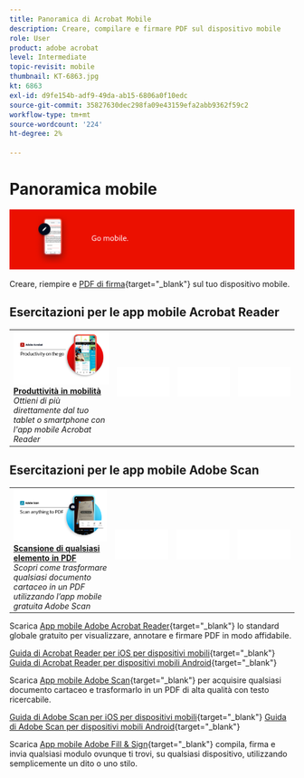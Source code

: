 ```yaml
---
title: Panoramica di Acrobat Mobile
description: Creare, compilare e firmare PDF sul dispositivo mobile
role: User
product: adobe acrobat
level: Intermediate
topic-revisit: mobile
thumbnail: KT-6863.jpg
kt: 6863
exl-id: d9fe154b-adf9-49da-ab15-6806a0f10edc
source-git-commit: 35827630dec298fa09e43159efa2abb9362f59c2
workflow-type: tm+mt
source-wordcount: '224'
ht-degree: 2%

---
```


# Panoramica mobile

![Acrobat Mobile Image](../assets/Hero-Mobile.png)

Creare, riempire e [PDF di firma](https://www.adobe.com/it/acrobat/online/sign-pdf.html){target="_blank"}  sul tuo dispositivo mobile.

## Esercitazioni per le app mobile Acrobat Reader

<table style="table-layout:fixed">
<tr>
  <td>
    <a href="../getting-started/productivity.md">
      <img alt="Produttività in mobilità" src="../assets/Productivity_1280.png" />
    </a>
    <div>
     <a href="../getting-started/productivity.md"><strong>Produttività in mobilità</strong></a>
    </div>
    <em>Ottieni di più direttamente dal tuo tablet o smartphone con l'app mobile Acrobat Reader</em>
    <br>
  </td>
  <td>
   <img alt="Spaziatore" src="../assets/Whitespacer.png" />
    <div>
    <br>
  </td>
  <td>
   <img alt="Spaziatore" src="../assets/Whitespacer.png" />
    <div>
    <br>
  </td>
   <td>
   <img alt="Spaziatore" src="../assets/Whitespacer.png" />
    <div>
    <br>
  </td>
</tr>
</table>

## Esercitazioni per le app mobile Adobe Scan

<table style="table-layout:fixed">
<tr>
  <td>
    <a href="scan-mobile-app.md">
      <img alt="Scansione di qualsiasi elemento in PDF" src="../assets/Scanmobile.png" />
    </a>
    <div>
     <a href="scan-mobile-app.md"><strong>Scansione di qualsiasi elemento in PDF</strong></a>
    </div>
    <em>Scopri come trasformare qualsiasi documento cartaceo in un PDF utilizzando l’app mobile gratuita Adobe Scan</em>
    <br>
  </td>
  <td>
   <img alt="Spaziatore" src="../assets/Whitespacer.png" />
    <div>
    <br>
  </td>
  <td>
   <img alt="Spaziatore" src="../assets/Whitespacer.png" />
    <div>
    <br>
  </td>
   <td>
   <img alt="Spaziatore" src="../assets/Whitespacer.png" />
    <div>
    <br>
  </td>
</tr>
</table>

Scarica [App mobile Adobe Acrobat Reader](https://www.adobe.com/acrobat/mobile/acrobat-reader.html){target="_blank"} lo standard globale gratuito per visualizzare, annotare e firmare PDF in modo affidabile.

[Guida di Acrobat Reader per iOS per dispositivi mobili](https://www.adobe.com/devnet-docs/acrobat/ios/en/){target="_blank"}
[Guida di Acrobat Reader per dispositivi mobili Android](https://www.adobe.com/devnet-docs/acrobat/android/en/){target="_blank"}

Scarica [App mobile Adobe Scan](https://www.adobe.com/acrobat/mobile/scanner-app.html){target="_blank"} per acquisire qualsiasi documento cartaceo e trasformarlo in un PDF di alta qualità con testo ricercabile.

[Guida di Adobe Scan per iOS per dispositivi mobili](https://www.adobe.com/devnet-docs/adobescan/ios/en/){target="_blank"}
[Guida di Adobe Scan per dispositivi mobili Android](https://www.adobe.com/devnet-docs/adobescan/android/en/){target="_blank"}

Scarica [App mobile Adobe Fill &amp; Sign](https://www.adobe.com/acrobat/mobile/fill-sign-pdfs.html){target="_blank"} compila, firma e invia qualsiasi modulo ovunque ti trovi, su qualsiasi dispositivo, utilizzando semplicemente un dito o uno stilo.
